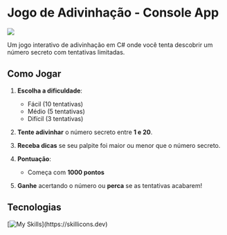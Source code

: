 # Jogo de Adivinhação - Console App  
![](https://imgur.com/k0afdu0.gif)

Um jogo interativo de adivinhação em C# onde você tenta descobrir um número secreto com tentativas limitadas.  

## Como Jogar  

1. **Escolha a dificuldade**:  
   -  Fácil (10 tentativas)  
   -  Médio (5 tentativas)  
   -  Difícil (3 tentativas)  

2. **Tente adivinhar** o número secreto entre **1 e 20**.  

3. **Receba dicas** se seu palpite foi maior ou menor que o número secreto.  

4. **Pontuação**:  
   - Começa com **1000 pontos**   

5. **Ganhe** acertando o número ou **perca** se as tentativas acabarem!  

## Tecnologias  
[![My Skills](https://skillicons.dev/icons?i=visualstudio,dotnet,cs,git,github,)](https://skillicons.dev)
